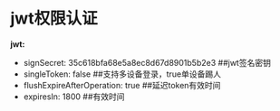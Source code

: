 # jwt权限认证
__jwt:__
*  signSecret: 35c618bfa68e5a8ec8d67d8901b5b2e3 ##jwt签名密钥
*  singleToken: false ##支持多设备登录，true单设备踢人
*  flushExpireAfterOperation: true ##延迟token有效时间
*  expiresIn: 1800 ##有效时间
